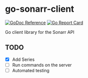 # go-sonarr-client

[![GoDoc Reference](https://godoc.org/github.com/jrudio/go-sonarr-client?status.svg)](http://godoc.org/github.com/jrudio/go-sonarr-client)
[![Go Report Card](https://goreportcard.com/badge/github.com/jrudio/go-sonarr-client)](https://goreportcard.com/report/github.com/jrudio/go-sonarr-client)

Go client library for the Sonarr API

## TODO

- [x] Add Series
- [ ] Run commands on the server
- [ ] Automated testing
